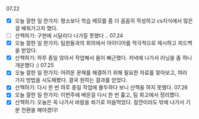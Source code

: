07.22
- [x] 오늘 잘한 일 한가지: 평소보다 학습 메모를 좀 더 꼼꼼히 작성하고 cs지식에서 많은걸 배워가고자 했다.
- [ ] 산책하기: 구현에 시달리다 나가질 못했다 .. 
07.24
- [x] 오늘 잘한 일 한가지: 팀원들과의 회의에서 아이디어를 적극적으로 제시하고 피드백을 받았다.
- [x] 산책하기: 하루 종일 앉아서 작업해서 몸이 뻐근했다. 저녁에 나가서 러닝을 좀 하니 개운했다 :)
07.25
- [x] 오늘 잘한 일 한가지: 어려운 문제를 해결하기 위해 필요한 자료를 찾아보고, 여러 가지 방법을 시도해봤다. 결국 원하는 결과를 얻었다.
- [x] 산책하기: 다시 한 번 하루 종일 작업에 몰두하다 보니 산책을 하지 못했다.
07.26
- [x] 오늘 잘한 일 한가지: 이번주에 배운걸 다시 한 번 훑고, 팀 회고에서 정리했다.
- [x] 산책하기: 오늘은 꼭 나가서 바람을 쐬기로 마음먹었다. 잠깐이라도 밖에 나가서 기분 전환을 해야겠다!
